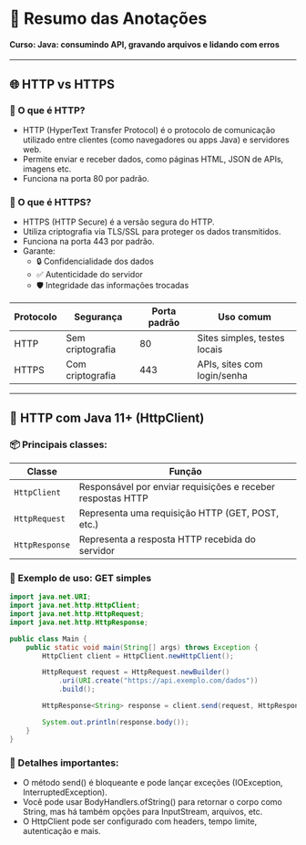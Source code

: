 # 📘 Resumo das Anotações

#### Curso: Java: consumindo API, gravando arquivos e lidando com erros

---

## 🌐 HTTP vs HTTPS

### 📌 O que é HTTP?

- HTTP (HyperText Transfer Protocol) é o protocolo de comunicação utilizado entre clientes (como navegadores ou apps Java) e servidores web.
- Permite enviar e receber dados, como páginas HTML, JSON de APIs, imagens etc.
- Funciona na porta 80 por padrão.

### 📌 O que é HTTPS?

- HTTPS (HTTP Secure) é a versão segura do HTTP.
- Utiliza criptografia via TLS/SSL para proteger os dados transmitidos.
- Funciona na porta 443 por padrão.
- Garante:
  - 🔒 Confidencialidade dos dados
  - ✅ Autenticidade do servidor
  - 🛡️ Integridade das informações trocadas

| Protocolo | Segurança        | Porta padrão | Uso comum                    |
|-----------|------------------|--------------|------------------------------|
| HTTP      | Sem criptografia | 80           | Sites simples, testes locais |
| HTTPS     | Com criptografia | 443          | APIs, sites com login/senha  |

---

## 📡 HTTP com Java 11+ (HttpClient)

### 📦 Principais classes:

| Classe        | Função                                            |
|---------------|--------------------------------------------------|
| `HttpClient`  | Responsável por enviar requisições e receber respostas HTTP |
| `HttpRequest` | Representa uma requisição HTTP (GET, POST, etc.) |
| `HttpResponse`| Representa a resposta HTTP recebida do servidor  |

### 🧱 Exemplo de uso: GET simples

```java
import java.net.URI;
import java.net.http.HttpClient;
import java.net.http.HttpRequest;
import java.net.http.HttpResponse;

public class Main {
    public static void main(String[] args) throws Exception {
        HttpClient client = HttpClient.newHttpClient();

        HttpRequest request = HttpRequest.newBuilder()
            .uri(URI.create("https://api.exemplo.com/dados"))
            .build();

        HttpResponse<String> response = client.send(request, HttpResponse.BodyHandlers.ofString());

        System.out.println(response.body());
    }
}
```

### 🔧 Detalhes importantes:

- O método send() é bloqueante e pode lançar exceções (IOException, InterruptedException).
- Você pode usar BodyHandlers.ofString() para retornar o corpo como String, mas há também opções para InputStream, arquivos, etc.
- O HttpClient pode ser configurado com headers, tempo limite, autenticação e mais.